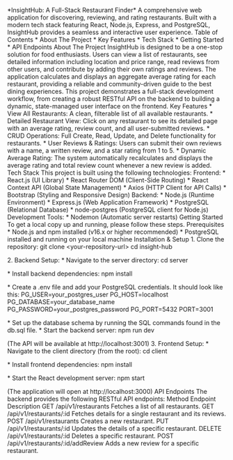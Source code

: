 \*InsightHub: A Full-Stack Restaurant Finder\* A comprehensive web
application for discovering, reviewing, and rating restaurants. Built
with a modern tech stack featuring React, Node.js, Express, and
PostgreSQL, InsightHub provides a seamless and interactive user
experience. Table of Contents \* About The Project \* Key Features \*
Tech Stack \* Getting Started \* API Endpoints About The Project
InsightHub is designed to be a one-stop solution for food enthusiasts.
Users can view a list of restaurants, see detailed information including
location and price range, read reviews from other users, and contribute
by adding their own ratings and reviews. The application calculates and
displays an aggregate average rating for each restaurant, providing a
reliable and community-driven guide to the best dining experiences. This
project demonstrates a full-stack development workflow, from creating a
robust RESTful API on the backend to building a dynamic, state-managed
user interface on the frontend. Key Features \* View All Restaurants: A
clean, filterable list of all available restaurants. \* Detailed
Restaurant View: Click on any restaurant to see its detailed page with
an average rating, review count, and all user-submitted reviews. \* CRUD
Operations: Full Create, Read, Update, and Delete functionality for
restaurants. \* User Reviews & Ratings: Users can submit their own
reviews with a name, a written review, and a star rating from 1 to 5. \*
Dynamic Average Rating: The system automatically recalculates and
displays the average rating and total review count whenever a new review
is added. Tech Stack This project is built using the following
technologies: Frontend: \* React.js (UI Library) \* React Router DOM
(Client-Side Routing) \* React Context API (Global State Management) \*
Axios (HTTP Client for API Calls) \* Bootstrap (Styling and Responsive
Design) Backend: \* Node.js (Runtime Environment) \* Express.js (Web
Application Framework) \* PostgreSQL (Relational Database) \*
node-postgres (PostgreSQL client for Node.js) Development Tools: \*
Nodemon (Automatic server restarts) Getting Started To get a local copy
up and running, please follow these steps. Prerequisites \* Node.js and
npm installed (v16.x or higher recommended) \* PostgreSQL installed and
running on your local machine Installation & Setup 1. Clone the
repository: git clone \<your-repository-url\> cd insight-hub

2\. Backend Setup: \* Navigate to the server directory: cd server

\* Install backend dependencies: npm install

\* Create a .env file and add your PostgreSQL credentials. It should
look like this: PG_USER=your_postgres_user PG_HOST=localhost
PG_DATABASE=your_database_name PG_PASSWORD=your_postgres_password
PG_PORT=5432 PORT=3001

\* Set up the database schema by running the SQL commands found in the
db.sql file. \* Start the backend server: npm run dev

(The API will be available at http://localhost:3001) 3. Frontend Setup:
\* Navigate to the client directory (from the root): cd client

\* Install frontend dependencies: npm install

\* Start the React development server: npm start

(The application will open at http://localhost:3000) API Endpoints The
backend provides the following RESTful API endpoints: Method Endpoint
Description GET /api/v1/restaurants Fetches a list of all restaurants.
GET /api/v1/restaurants/:id Fetches details for a single restaurant and
its reviews. POST /api/v1/restaurants Creates a new restaurant. PUT
/api/v1/restaurants/:id Updates the details of a specific restaurant.
DELETE /api/v1/restaurants/:id Deletes a specific restaurant. POST
/api/v1/restaurants/:id/addReview Adds a new review for a specific
restaurant.
